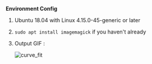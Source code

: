 **Environment Config**

1. Ubuntu 18.04 with Linux 4.15.0-45-generic or later
2. `sudo apt install imagemagick` if you haven't already
3. Output GIF : 
    
    ![curve_fit](https://user-images.githubusercontent.com/6133914/53745213-94a71200-3ec4-11e9-92e8-f46df8b5ea57.gif)
